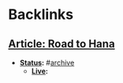 
# Backlinks
## [Article: Road to Hana](<Article: Road to Hana.md>)
- **[Status](<Status.md>):** #[archive](<archive.md>)
    - **[Live](<Live.md>):**

